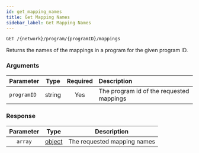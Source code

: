 ```yaml
---
id: get_mapping_names
title: Get Mapping Names
sidebar_label: Get Mapping Names
---
```


```bash title=ENDPOINT
GET /{network}/program/{programID}/mappings
```

Returns the names of the mappings in a program for the given program ID.

### Arguments

| Parameter   |  Type  | Required | Description                                     |
|:------------|:------:|:--------:|:------------------------------------------------|
| `programID` | string |   Yes    | The program id of the requested mappings        |

### Response

| Parameter |                  Type                   |         Description         |
|:---------:|:---------------------------------------:|:---------------------------:|
|  `array`  | [object](../../concepts/beginner/01_programs.md) | The requested mapping names |